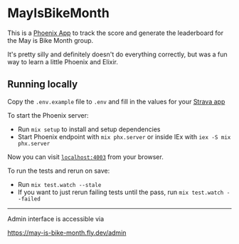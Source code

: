 # MayIsBikeMonth

This is a [Phoenix App](https://www.phoenixframework.org/) to track the score and generate the leaderboard for the May is Bike Month group.

It's pretty silly and definitely doesn't do everything correctly, but was a fun way to learn a little Phoenix and Elixir.

## Running locally

Copy the `.env.example` file to `.env` and fill in the values for your [Strava app](https://www.strava.com/settings/api)

To start the Phoenix server:

  * Run `mix setup` to install and setup dependencies
  * Start Phoenix endpoint with `mix phx.server` or inside IEx with `iex -S mix phx.server`

Now you can visit [`localhost:4003`](http://localhost:4003) from your browser.

To run the tests and rerun on save:

  * Run `mix test.watch --stale`
  * If you want to just rerun failing tests until the pass, run `mix test.watch --failed`

---

Admin interface is accessible via

https://may-is-bike-month.fly.dev/admin
